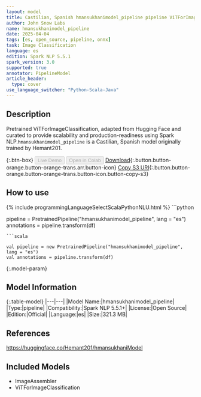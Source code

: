 ```yaml
---
layout: model
title: Castilian, Spanish hmansukhanimodel_pipeline pipeline ViTForImageClassification from Hemant201
author: John Snow Labs
name: hmansukhanimodel_pipeline
date: 2025-04-04
tags: [es, open_source, pipeline, onnx]
task: Image Classification
language: es
edition: Spark NLP 5.5.1
spark_version: 3.0
supported: true
annotator: PipelineModel
article_header:
  type: cover
use_language_switcher: "Python-Scala-Java"
---
```


## Description

Pretrained ViTForImageClassification, adapted from Hugging Face and curated to provide scalability and production-readiness using Spark NLP.`hmansukhanimodel_pipeline` is a Castilian, Spanish model originally trained by Hemant201.

{:.btn-box}
<button class="button button-orange" disabled>Live Demo</button>
<button class="button button-orange" disabled>Open in Colab</button>
[Download](https://s3.amazonaws.com/auxdata.johnsnowlabs.com/public/models/hmansukhanimodel_pipeline_es_5.5.1_3.0_1743746618879.zip){:.button.button-orange.button-orange-trans.arr.button-icon}
[Copy S3 URI](s3://auxdata.johnsnowlabs.com/public/models/hmansukhanimodel_pipeline_es_5.5.1_3.0_1743746618879.zip){:.button.button-orange.button-orange-trans.button-icon.button-copy-s3}

## How to use



<div class="tabs-box" markdown="1">
{% include programmingLanguageSelectScalaPythonNLU.html %}
```python

pipeline = PretrainedPipeline("hmansukhanimodel_pipeline", lang = "es")
annotations =  pipeline.transform(df)   

```
```scala

val pipeline = new PretrainedPipeline("hmansukhanimodel_pipeline", lang = "es")
val annotations = pipeline.transform(df)

```
</div>

{:.model-param}
## Model Information

{:.table-model}
|---|---|
|Model Name:|hmansukhanimodel_pipeline|
|Type:|pipeline|
|Compatibility:|Spark NLP 5.5.1+|
|License:|Open Source|
|Edition:|Official|
|Language:|es|
|Size:|321.3 MB|

## References

https://huggingface.co/Hemant201/hmansukhaniModel

## Included Models

- ImageAssembler
- ViTForImageClassification